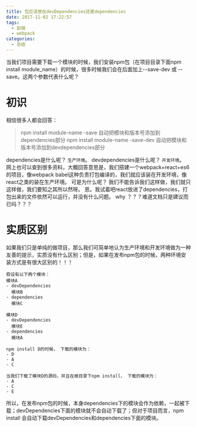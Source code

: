```yaml
---
title: 包应该放在devDependencies还是dependencies
date: 2017-11-02 17:22:57
tags:
  - 前端
  - webpack
categories:
  - 总结
---
```


当我们项目需要下载一个模块的时候，我们安装npm包（在项目目录下面npm install module_name）的时候，很多时候我们会在后面加上--save-dev 或 --save。这两个参数代表什么呢？

# 初识
  相信很多人都会回答：
> npm install module-name -save 自动把模块和版本号添加到dependencies部分
npm install module-name -save-dev 自动把模块和版本号添加到devdependencies部分

<!-- more -->

dependencies是什么呢？ `生产环境`。
devdependencies是什么呢？ `开发环境`。
网上也可以查到很多资料，大概回答意思是，我们搭建一个webpack+react+es6的项目，像webpack babel这种负责打包编译的，我们就应该装在开发环境，像react之类的装在生产环境。
可是为什么呢？
我们不能告诉我们这样做，我们就只这样做，我们要知之其所以然呀。
恩。我试着吧react放进了dependencies，打包出来的文件依然可以运行，并没有什么问题。
why ？？？难道文档只是建议而已吗？？？

# 实质区别
如果我们只是单纯的做项目，那么我们可简单地认为生产环境和开发环境做为一种友善的提示，实质没有什么区别；但是，如果在发布npm包的时候，两种环境安装方式是有很大区别的！！！
```
假设有以下两个模块：
模块A
- devDependencies
  模块B
- dependencies
  模块C

模块D
- devDependencies
  模块E
- dependencies
  模块A

npm install D的时候， 下载的模块为：
- D
- A
- C

当我们下载了模块D的源码，并且在根目录下npm install， 下载的模块为：
- A
- C
- E
```
所以，在发布npm包的时候，本身dependencies下的模块会作为依赖，一起被下载；devDependencies下面的模块就不会自动下载了；但对于项目而言，npm install 会自动下载devDependencies和dependencies下面的模块。
